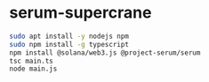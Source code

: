 # serum-supercrane

```bash
sudo apt install -y nodejs npm
sudo npm install -g typescript
npm install @solana/web3.js @project-serum/serum
tsc main.ts
node main.js
```